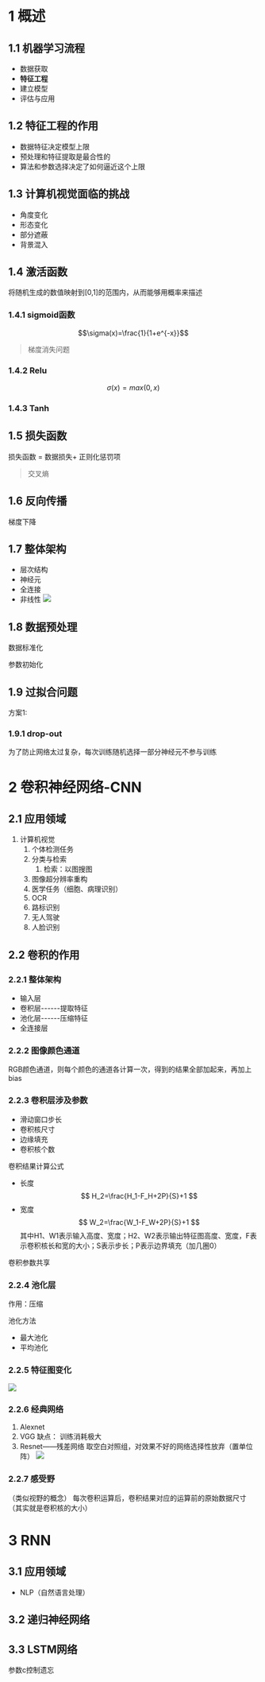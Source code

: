 # 1 概述
## 1.1 机器学习流程
- 数据获取
- **特征工程**
- 建立模型
- 评估与应用


## 1.2 特征工程的作用
- 数据特征决定模型上限
- 预处理和特征提取是最合性的
- 算法和参数选择决定了如何逼近这个上限

## 1.3 计算机视觉面临的挑战
- 角度变化
- 形态变化
- 部分遮蔽
- 背景混入

## 1.4 激活函数
将随机生成的数值映射到[0,1]的范围内，从而能够用概率来描述


### 1.4.1 sigmoid函数

$$\sigma(x)=\frac{1}{1+e^{-x}}$$
> 梯度消失问题
### 1.4.2 Relu

$$\sigma(x)=max(0,x)$$
### 1.4.3 Tanh

## 1.5 损失函数

损失函数 = 数据损失+ 正则化惩罚项



> 交叉熵


## 1.6 反向传播

梯度下降

## 1.7 整体架构
- 层次结构
- 神经元
- 全连接
- 非线性
![](深度学习.assets/image-20220709183902510.png)

## 1.8 数据预处理

数据标准化

参数初始化

## 1.9 过拟合问题

方案1: 
### 1.9.1 drop-out
为了防止网络太过复杂，每次训练随机选择一部分神经元不参与训练


# 2 卷积神经网络-CNN
## 2.1 应用领域
1. 计算机视觉
	1. 个体检测任务
	2. 分类与检索
		1. 检索：以图搜图
	3. 图像超分辨率重构
	4. 医学任务（细胞、病理识别）
	5. OCR
	6. 路标识别
	7. 无人驾驶
	8. 人脸识别

## 2.2 卷积的作用

### 2.2.1 整体架构
- 输入层
- 卷积层------提取特征
- 池化层------压缩特征
- 全连接层



### 2.2.2 图像颜色通道
RGB颜色通道，则每个颜色的通道各计算一次，得到的结果全部加起来，再加上bias

### 2.2.3 卷积层涉及参数
- 滑动窗口步长
- 卷积核尺寸
- 边缘填充
- 卷积核个数


卷积结果计算公式
- 长度
$$
H_2=\frac{H_1-F_H+2P}{S}+1
$$
- 宽度
$$
W_2=\frac{W_1-F_W+2P}{S}+1
$$
其中H1、W1表示输入高度、宽度；H2、W2表示输出特征图高度、宽度，F表示卷积核长和宽的大小；S表示步长；P表示边界填充（加几圈0）

卷积参数共享

### 2.2.4 池化层
作用：压缩

池化方法
- 最大池化
- 平均池化

### 2.2.5 特征图变化
![](深度学习.assets/image-20220712225805984.png)


### 2.2.6 经典网络
1. Alexnet
2. VGG
   缺点： 训练消耗极大
3. Resnet——残差网络
   取空白对照组，对效果不好的网络选择性放弃（置单位阵）
   ![](深度学习.assets/image-20220712231341892.png)


### 2.2.7 感受野
（类似视野的概念）
每次卷积运算后，卷积结果对应的运算前的原始数据尺寸（其实就是卷积核的大小）

   
   
# 3 RNN
## 3.1 应用领域
- NLP（自然语言处理）


## 3.2 递归神经网络

## 3.3 LSTM网络
参数c控制遗忘

